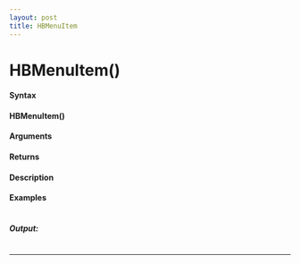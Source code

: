 ```yaml
---
layout: post
title: HBMenuItem
---
```


# HBMenuItem()


#### Syntax

#### HBMenuItem()

#### Arguments

#### Returns

#### Description

#### Examples

```

```

##### Output:

```

```

---